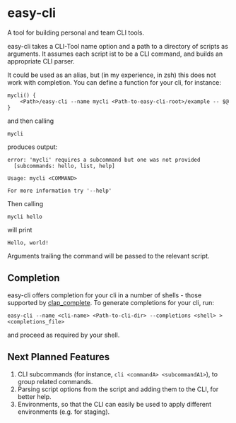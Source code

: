 # easy-cli
A tool for building personal and team CLI tools.

easy-cli takes a CLI-Tool name option and a path to a directory of scripts as arguments. It assumes each script ist to be a CLI command, and builds an appropriate CLI parser.

It could be used as an alias, but (in my experience, in zsh) this does not work with completion. You can define a function for your cli, for instance:

```
mycli() {
    <Path>/easy-cli --name mycli <Path-to-easy-cli-root>/example -- $@
}
```
and then calling
```
mycli
```
produces output: 
```
error: 'mycli' requires a subcommand but one was not provided
  [subcommands: hello, list, help]

Usage: mycli <COMMAND>

For more information try '--help'
```
Then calling
```
mycli hello
```
will print
```
Hello, world!
```
Arguments trailing the command will be passed to the relevant script.

## Completion

easy-cli offers completion for your cli in a number of shells - those supported by [clap_complete](https://crates.io/crates/clap_complete). To generate completions for your cli, run:

```
easy-cli --name <cli-name> <Path-to-cli-dir> --completions <shell> > <completions_file>
```
and proceed as required by your shell.
## Next Planned Features

1. CLI subcommands (for instance, ```cli <commandA> <subcommandA1>```), to group related commands.
1. Parsing script options from the script and adding them to the CLI, for better help.
1. Environments, so that the CLI can easily be used to apply different environments (e.g. for staging).